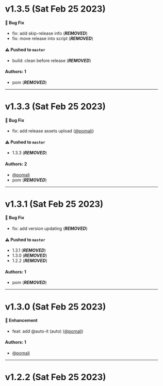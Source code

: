# v1.3.5 (Sat Feb 25 2023)

#### 🐛 Bug Fix

- fix: add skip-release info (***REMOVED***)
- fix: move release into script (***REMOVED***)

#### ⚠️ Pushed to `master`

- build: clean before release (***REMOVED***)

#### Authors: 1

- pom (***REMOVED***)

---

# v1.3.3 (Sat Feb 25 2023)

#### 🐛 Bug Fix

- fix: add release assets upload ([@pomali](https://github.com/pomali))

#### ⚠️ Pushed to `master`

- 1.3.3 (***REMOVED***)

#### Authors: 2

- [@pomali](https://github.com/pomali)
- pom (***REMOVED***)

---

# v1.3.1 (Sat Feb 25 2023)

#### 🐛 Bug Fix

- fix: add version updating (***REMOVED***)

#### ⚠️ Pushed to `master`

- 1.3.1 (***REMOVED***)
- 1.3.0 (***REMOVED***)
- 1.2.2 (***REMOVED***)

#### Authors: 1

- pom (***REMOVED***)

---

# v1.3.0 (Sat Feb 25 2023)

#### 🚀 Enhancement

- feat: add @auto-it (auto) ([@pomali](https://github.com/pomali))

#### Authors: 1

- [@pomali](https://github.com/pomali)

---

# v1.2.2 (Sat Feb 25 2023)


